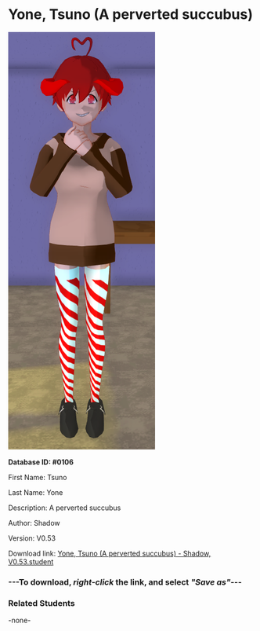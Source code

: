 # Yone, Tsuno (A perverted succubus)

<img src="../../Files/Images/Yone, Tsuno (A perverted succubus).png" title="Yone, Tsuno (A perverted succubus) - Shadow, V0.53">

**Database ID: #0106**

First Name: Tsuno

Last Name: Yone

Description: A perverted succubus

Author: Shadow

Version: V0.53

Download link: <a href="https://raw.githubusercontent.com/Arbiter1223/Daigaku-Gurashi-Custom-Students/master/Files/Student%20Files/Yone%2C%20Tsuno%20(A%20perverted%20succubus)%20-%20Shadow%2C%20V0.53.student">Yone, Tsuno (A perverted succubus) - Shadow, V0.53.student</a>

### ---**To download, _right-click_ the link, and select _"Save as"_**---

### Related Students

-none-
